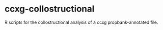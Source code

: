 # ccxg-collostructional
R scripts for the collostructional analysis of a ccxg propbank-annotated file.

